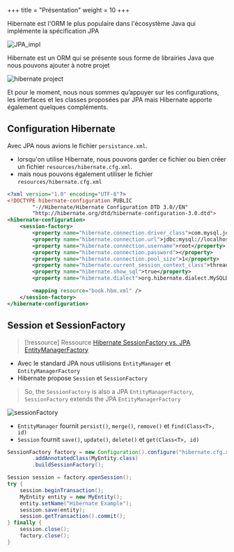 +++
title = "Présentation"
weight = 10
+++

Hibernate est l'ORM le plus populaire dans l'écosystème Java qui implémente la spécification JPA

![JPA_impl](JPA_impl.png)


Hibernate est un ORM qui se présente sous forme de librairies Java que nous pouvons ajouter à notre projet

![hibernate project](images/hibernate_projects.png)

Et pour le moment, nous nous sommes qu’appuyer sur les configurations, les interfaces et les classes proposées par JPA mais Hibernate apporte également quelques compléments.

## Configuration Hibernate
Avec JPA nous avions le fichier `persistance.xml`.
- lorsqu'on utilise Hibernate, nous pouvons garder ce fichier ou bien créer un fichier `resources/hibernate.cfg.xml`.
- mais nous pouvons également utiliser le fichier `resources/hibernate.cfg.xml`

```xml
<?xml version="1.0" encoding="UTF-8"?>
<!DOCTYPE hibernate-configuration PUBLIC
        "-//Hibernate/Hibernate Configuration DTD 3.0//EN"
        "http://hibernate.org/dtd/hibernate-configuration-3.0.dtd">
<hibernate-configuration>
    <session-factory>
        <property name="hibernate.connection.driver_class">com.mysql.jdbc.Driver</property>
        <property name="hibernate.connection.url">jdbc:mysql://localhost:3306/Book</property>
        <property name="hibernate.connection.username">root</property>
        <property name="hibernate.connection.password"></property>
        <property name="hibernate.connection.pool_size">1</property>
        <property name="hibernate.current_session_context_class">thread</property>
        <property name="hibernate.show_sql">true</property>
        <property name="hibernate.dialect">org.hibernate.dialect.MySQLDialect</property>

        <mapping resource="book.hbm.xml" />
    </session-factory>
</hibernate-configuration>
```

## Session et SessionFactory
> [!ressource] Ressource
> [Hibernate SessionFactory vs. JPA EntityManagerFactory](https://stackoverflow.com/a/60354685/9399016)

- Avec le standard JPA nous utilisions `EntityManager` et `EntityManagerFactory`
- Hibernate propose `Session` et `SessionFactory`

> So, the `SessionFactory` is also a JPA `EntityManagerFactory`, `SessionFactory` extends the JPA `EntityManagerFactory`

![sessionFactory](sf.png)

- `EntityManager` fournit `persist()`, `merge()`, `remove()` et `find(Class<T>, id)`
- `Session` fournit `save()`, `update()`, `delete()` et `get(Class<T>, id)`

```java
SessionFactory factory = new Configuration().configure("hibernate.cfg.xml")
        .addAnnotatedClass(MyEntity.class)
        .buildSessionFactory();

Session session = factory.openSession();
try {
    session.beginTransaction();
    MyEntity entity = new MyEntity();
    entity.setName("Hibernate Example");
    session.save(entity);
    session.getTransaction().commit();
} finally {
    session.close();
    factory.close();
}
```